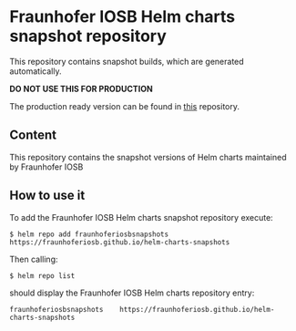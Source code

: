 # Fraunhofer IOSB Helm charts snapshot repository

This repository contains snapshot builds, which are generated automatically.

**DO NOT USE THIS FOR PRODUCTION**

The production ready version can be found in [this](https://fraunhoferiosb.github.io/helm-charts/) repository.

## Content
This repository contains the snapshot versions of Helm charts maintained by Fraunhofer IOSB

## How to use it

To add the Fraunhofer IOSB Helm charts snapshot repository execute:

```
$ helm repo add fraunhoferiosbsnapshots https://fraunhoferiosb.github.io/helm-charts-snapshots
```

Then calling:
```
$ helm repo list
```
should display the Fraunhofer IOSB Helm charts repository entry:
```
fraunhoferiosbsnapshots    https://fraunhoferiosb.github.io/helm-charts-snapshots
```
